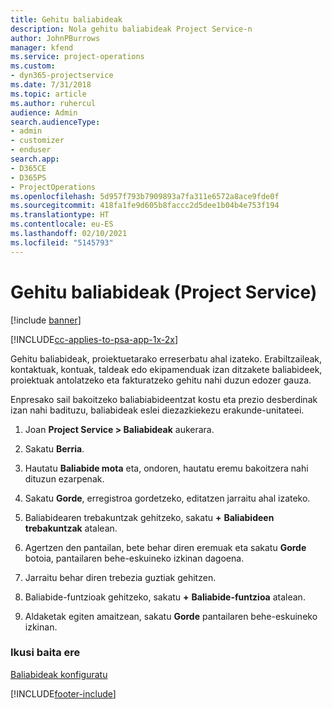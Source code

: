 ```yaml
---
title: Gehitu baliabideak
description: Nola gehitu baliabideak Project Service-n
author: JohnPBurrows
manager: kfend
ms.service: project-operations
ms.custom:
- dyn365-projectservice
ms.date: 7/31/2018
ms.topic: article
ms.author: ruhercul
audience: Admin
search.audienceType:
- admin
- customizer
- enduser
search.app:
- D365CE
- D365PS
- ProjectOperations
ms.openlocfilehash: 5d957f793b7909893a7fa311e6572a8ace9fde0f
ms.sourcegitcommit: 418fa1fe9d605b8faccc2d5dee1b04b4e753f194
ms.translationtype: HT
ms.contentlocale: eu-ES
ms.lasthandoff: 02/10/2021
ms.locfileid: "5145793"
---
```

# <a name="add-resources-project-service"></a>Gehitu baliabideak (Project Service)

[!include [banner](../includes/psa-now-project-operations.md)]

[!INCLUDE[cc-applies-to-psa-app-1x-2x](../includes/cc-applies-to-psa-app-1x-2x.md)]

Gehitu baliabideak, proiektuetarako erreserbatu ahal izateko. Erabiltzaileak, kontaktuak, kontuak, taldeak edo ekipamenduak izan ditzakete baliabideek, proiektuak antolatzeko eta fakturatzeko gehitu nahi duzun edozer gauza.  
  
Enpresako sail bakoitzeko baliabiabideentzat kostu eta prezio desberdinak izan nahi badituzu, baliabideak eslei diezazkiekezu erakunde-unitateei.  
  
1.  Joan **Project Service > Baliabideak** aukerara.  
  
2.  Sakatu **Berria**.  
  
3.  Hautatu **Baliabide mota** eta, ondoren, hautatu eremu bakoitzera nahi dituzun ezarpenak.  
  
4.  Sakatu **Gorde**, erregistroa gordetzeko, editatzen jarraitu ahal izateko.  
  
5.  Baliabidearen trebakuntzak gehitzeko, sakatu **+** **Baliabideen trebakuntzak** atalean.  
  
6.  Agertzen den pantailan, bete behar diren eremuak eta sakatu **Gorde** botoia, pantailaren behe-eskuineko izkinan dagoena.  
  
7.  Jarraitu behar diren trebezia guztiak gehitzen.  
  
8.  Baliabide-funtzioak gehitzeko, sakatu **+** **Baliabide-funtzioa** atalean.  
  
9. Aldaketak egiten amaitzean, sakatu **Gorde** pantailaren behe-eskuineko izkinan.  
  
### <a name="see-also"></a>Ikusi baita ere  
 [Baliabideak konfiguratu](../psa/set-up-resources.md)


[!INCLUDE[footer-include](../includes/footer-banner.md)]